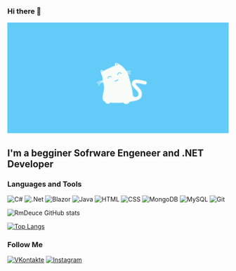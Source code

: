 ### Hi there 👋

[![Header](https://github.com/RmDeuce/rmdeuce/blob/main/assets/header.gif)](https://www.youtube.com/channel/UCl2vdvVMQ7XHH-hyUwBLJbg)

## I'm a begginer Sofrware Engeneer and .NET Developer

### Languages and Tools
![C#](https://img.shields.io/badge/-C_%23-2A9BD7?style=for-the-badge&logo=Sharp&logoColor=000000)
![.Net](https://img.shields.io/badge/-.Net_Core-2A9BD7?style=for-the-badge&logo=.NET&logoColor=000000)
![Blazor](https://img.shields.io/badge/-Blazor-2A9BD7?style=for-the-badge&logo=Blazor&logoColor=000000)
![Java](https://img.shields.io/badge/-Java-2A9BD7?style=for-the-badge&logo=Java&logoColor=000000)
![HTML](https://img.shields.io/badge/-HTML-2A9BD7?style=for-the-badge&logo=HTML5&logoColor=000000)
![CSS](https://img.shields.io/badge/-CSS-2A9BD7?style=for-the-badge&logo=CSS&logoColor=000000)
![MongoDB](https://img.shields.io/badge/-MongoDB-2A9BD7?style=for-the-badge&logo=MongoDB&logoColor=000000)
![MySQL](https://img.shields.io/badge/-MySQL-2A9BD7?style=for-the-badge&logo=MySQL&logoColor=000000)
![Git](https://img.shields.io/badge/-Git-2A9BD7?style=for-the-badge&logo=Git&logoColor=000000)


![RmDeuce GitHub stats](https://github-readme-stats.vercel.app/api?username=rmdeuce&show_icons=true&theme=tokyonight)

[![Top Langs](https://github-readme-stats.vercel.app/api/top-langs/?username=rmdeuce)](https://github.com/rmdeuce)


### Follow Me
[![VKontakte](https://img.shields.io/badge/-VKontakte-2A9BD7?style=for-the-badge&logo=VK&logoColor=000000)](https://vk.com/rmdeuce)
[![Instagram](https://img.shields.io/badge/-Instagram-2A9BD7?style=for-the-badge&logo=Instagram&logoColor=000000)](https://www.instagram.com/rmdeuce)




